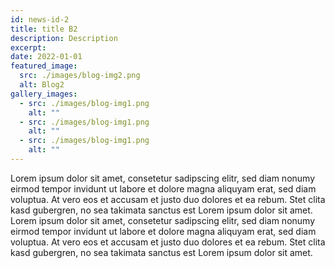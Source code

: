 ```yaml
---
id: news-id-2
title: title B2
description: Description
excerpt:
date: 2022-01-01
featured_image:
  src: ./images/blog-img2.png
  alt: Blog2
gallery_images:
  - src: ./images/blog-img1.png
    alt: ""
  - src: ./images/blog-img1.png
    alt: ""
  - src: ./images/blog-img1.png
    alt: ""
---
```


Lorem ipsum dolor sit amet, consetetur sadipscing elitr, sed diam nonumy eirmod tempor invidunt ut labore et dolore magna aliquyam erat, sed diam voluptua. At vero eos et accusam et justo duo dolores et ea rebum. Stet clita kasd gubergren, no sea takimata sanctus est Lorem ipsum dolor sit amet. Lorem ipsum dolor sit amet, consetetur sadipscing elitr, sed diam nonumy eirmod tempor invidunt ut labore et dolore magna aliquyam erat, sed diam voluptua. At vero eos et accusam et justo duo dolores et ea rebum. Stet clita kasd gubergren, no sea takimata sanctus est Lorem ipsum dolor sit amet.
